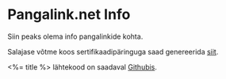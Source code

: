 <div class="page-header">
    <h1>Pangalink.net Info</h1>
</div>

Siin peaks olema info pangalinkide kohta.

Salajase võtme koos sertifikaadipäringuga saad genereerida [siit](/keys).

<%= title %> lähtekood on saadaval [Githubis](https://github.com/andris9/Pangalink.net).
